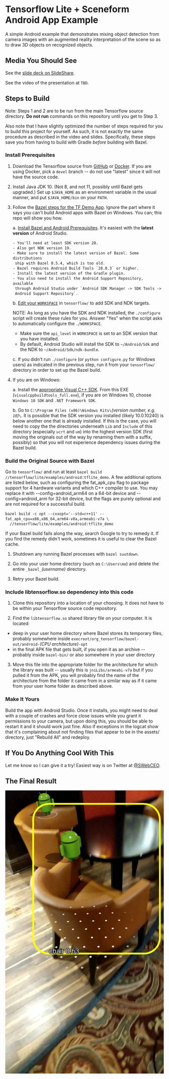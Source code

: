 # Tensorflow Lite + Sceneform Android App Example

A simple Android example that demonstrates mixing object detection from camera images with an augmented reality interpretation of the scene so as to draw 3D objects on recognized objects.

## Media You Should See

See the [slide deck on SlideShare](https://www.slideshare.net/StephenWylie3/fusing-artificial-intelligence-with-augmented-reality-on-android-1-feb-2019).

See the video of the presentation at `TBD`.

## Steps to Build

Note: Steps 1 and 2 are to be run from the main Tensorflow source directory.  **Do not run** commands on this repository until you get to Step 3.

Also note that I have slightly optimized the number of steps required for you to build this project for yourself.  As such, it is not exactly the same procedure as described in the video and slides.  Specifically, these steps save you from having to build with Gradle *before* building with Bazel.

### Install Prerequisites

1. Download the Tensorflow source from [GitHub](https://github.com/tensorflow/tensorflow) or [Docker](https://www.tensorflow.org/install/docker).  If you are using Docker, pick a `devel` branch -- do not use "latest" since it will not have the source code.

2. Install Java JDK 10.  (Not 8, and not 11, possibly until Bazel gets upgraded.)  Set up `$JAVA_HOME` as an environment variable in the usual manner, and put `$JAVA_HOME/bin` on your `PATH`.

3. Follow the [Bazel steps for the TF Demo App](https://github.com/tensorflow/tensorflow/tree/master/tensorflow/examples/android#bazel).  Ignore the part where it says you can't build Android apps with Bazel on Windows.  You can; this repo will show you how.
  
    a. [Install Bazel and Android Prerequisites](https://github.com/tensorflow/tensorflow/tree/master/tensorflow/examples/android#install-bazel-and-android-prerequisites).
     It's easiest with the **latest version** of Android Studio.

       - You'll need at least SDK version 28.
       - Also get NDK version 19.
       - Make sure to install the latest version of Bazel. Some distributions
        ship with Bazel 0.5.4, which is too old.
       - Bazel requires Android Build Tools `28.0.3` or higher.
       - Install the latest version of the Gradle plugin.
       - You also need to install the Android Support Repository, available
        through Android Studio under `Android SDK Manager -> SDK Tools ->
        Android Support Repository`.


    b. [Edit your `WORKSPACE`](https://github.com/tensorflow/tensorflow/tree/master/tensorflow/examples/android#edit-workspace)
     in `tensorflow/` to add SDK and NDK targets.

     NOTE: As long as you have the SDK and NDK installed, the `./configure`
     script will create these rules for you. Answer "Yes" when the script asks
     to automatically configure the `./WORKSPACE`.

      - Make sure the `api_level` in `WORKSPACE` is set to an SDK version that
        you have installed.
      - By default, Android Studio will install the SDK to `~/Android/Sdk` and
        the NDK to `~/Android/Sdk/ndk-bundle`.

    c. If you didn't run `./configure` (or `python configure.py` for Windows users) as indicated in the previous step, run it from your `tensorflow/` directory in order to set up the Bazel build.

4. If you are on Windows:

    a. Install the [appropriate Visual C++ SDK](https://go.microsoft.com/fwlink/?LinkId=691126).  From this EXE (`visualcppbuildtools_full.exe`), if you are on Windows 10, choose `Windows 10 SDK` and `.NET Framework SDK`.

    b. Go to `C:\Program Files (x86)\Windows Kits\`*(version number, e.g. `10`)*`\`.  It is possible that the SDK version you installed (likely 10.0.10240) is below another one that is already installed.  If this is the case, you will need to copy the the directories underneath `Lib` and `Include` of this directory (especially `ucrt` and `um`) into the highest version SDK (first moving the originals out of the way by renaming them with a suffix, possibly) so that you will not experience dependency issues during the Bazel build.

### Build the Original Source with Bazel

Go to `tensorflow/` and run at least `bazel build //tensorflow/lite/examples/android:tflite_demo`. A few additional options are listed below, such as configuring the fat_apk_cpu flag to package support for 4 hardware variants and which C++ compiler to use. You may replace it with --config=android_arm64 on a 64-bit device and --config=android_arm for 32-bit device, but the flags are purely optional and are not required for a successful build.

  ```shell
  bazel build -c opt --cxxopt='--std=c++11' --fat_apk_cpu=x86,x86_64,arm64-v8a,armeabi-v7a \
    //tensorflow/lite/examples/android:tflite_demo
  ```
  
  If your Bazel build fails along the way, search Google to try to remedy it.  If you find the remedy didn't work, sometimes it is useful to clear the Bazel cache.
  
  1. Shutdown any running Bazel processes with `bazel suutdown`.
  
  2. Go into your user home directory (such as `C:\Users\me`) and  delete the entire `_bazel_`*(username)* directory.
  
  3. Retry your Bazel build.

### Include libtensorflow.so dependency into this code

1. Clone this repository into a location of your choosing.  It does not have to be within your Tensorflow source code repository.

2. Find the `libtensorflow.so` shared library file on your computer.  It is located:

 - deep in your user home directory where Bazel stores its temporary files, probably somewhere inside `execroot/org_tensorflow/bazel-out/android-`*(CPU architecture)*`-opt`
 - in the final APK file that gets built, if you open it as an archive -- probably inside `bazel-bin/` or also somewhere in your user directory

3. Move this file into the appropriate folder for the architecture for which the library was built -- usually this is `jniLibs/armeabi-v7a` but if you pulled it from the APK, you will probably find the name of the architecture from the folder it came from in a similar way as if it came from your user home folder as described above.

### Make It Yours

Build the app with Android Studio.  Once it installs, you might need to deal with a couple of crashes and force close issues while you grant it permissions to your camera, but upon doing this, you should be able to restart it and it should work just fine.  Also if exceptions in the logcat show that it's complaining about not finding files that appear to be in the assets/ directory, just "Rebuild All" and redeploy.

## If You Do Anything Cool With This

Let me know so I can give it a try!  Easiest way is on Twitter at [@SWebCEO](https://twitter.com/SWebCEO).

## The Final Result

![Image of the app doing object detection and putting in 3D objects](app.png?raw=true "App Working")
